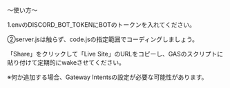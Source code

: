 〜使い方〜

1.envのDISCORD_BOT_TOKENにBOTのトークンを入れてください。

②server.jsは触らず、code.jsの指定範囲でコーディングしましょう。

「Share」をクリックして「Live Site」のURLをコピーし、GASのスクリプトに貼り付けて定期的にwakeさせてください。

※何か追加する場合、Gateway Intentsの設定が必要な可能性があります。